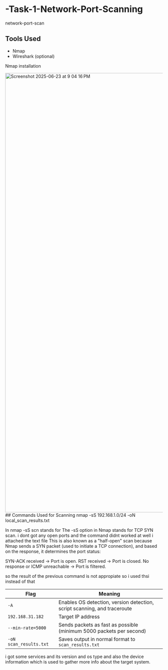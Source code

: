 # -Task-1-Network-Port-Scanning
network-port-scan

## Tools Used
- Nmap
- Wireshark (optional)

Nmap installation

<img width="1404" alt="Screenshot 2025-06-23 at 9 04 16 PM" src="https://github.com/user-attachments/assets/8e0f76f4-c47a-4889-bf00-9dea504a176d" />
## Commands Used for Scanning
nmap -sS 192.168.1.0/24 -oN local_scan_results.txt

In nmap -sS scn stands for The -sS option in Nmap stands for TCP SYN scan.
i dont got any open ports and the command didnt worked at well i attached the text file
This is also known as a "half-open" scan because Nmap sends a SYN packet (used to initiate a TCP connection), and based on the response, it determines the port status:

SYN-ACK received → Port is open.
RST received → Port is closed.
No response or ICMP unreachable → Port is filtered.

so the result of the previous command is not appropiate so i used thsi instead of that

| Flag                   | Meaning                                                                  |
| ---------------------- | ------------------------------------------------------------------------ |
| `-A`                   | Enables OS detection, version detection, script scanning, and traceroute |
| `192.168.31.182`       | Target IP address                                                        |
| `--min-rate=5000`      | Sends packets as fast as possible (minimum 5000 packets per second)      |
| `-oN scan_results.txt` | Saves output in normal format to `scan_results.txt`                      |

i got some services and its version and os type and also the device information which is used to gather more info about the target system.
